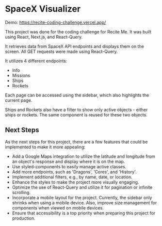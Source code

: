 # SpaceX Visualizer

Demo: https://recite-coding-challenge.vercel.app/

This project was done for the coding challenge for Recite Me. It was built using React, Next.js, and React-Query.

It retrieves data from SpaceX API endpoints and displays them on the screen. All GET requests were made using React-Query.

It utilizes 4 different endpoints:

- Info
- Missions
- Ships
- Rockets

Each page can be accessed using the sidebar, which also highlights the current page.

Ships and Rockets also have a filter to show only active objects - either ships or rockets. The same component is reused for these two objects.

## Next Steps

As the next steps for this project, there are a few features that could be implemented to make it more appealing:

- Add a Google Maps integration to utilize the latitude and longitude from an object's response and display where it is on the map.
- Use styled-components to easily manage active classes.
- Add more endpoints, such as 'Dragons', 'Cores', and 'History'.
- Implement additional filters, e.g., by name, date, or location.
- Enhance the styles to make the project more visually engaging.
- Optimize the use of React-Query and utilize it for pagination or infinite scrolling.
- Incorporate a mobile layout for the project. Currently, the sidebar only shrinks when using a mobile device. Also, improve size management for components when viewed on mobile devices.
- Ensure that accessibility is a top priority when preparing this project for production.
